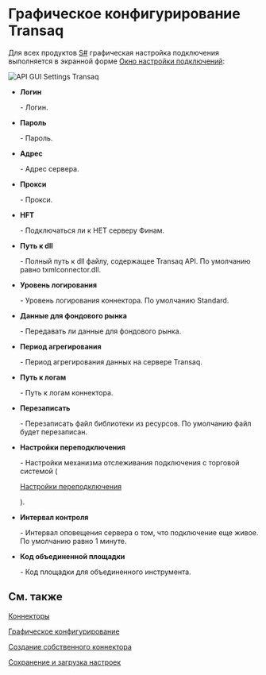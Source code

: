 # Графическое конфигурирование Transaq

Для всех продуктов [S\#](StockSharpAbout.md) графическая настройка подключения выполняется в экранной форме [Окно настройки подключений](API_UI_ConnectorWindow.md):

![API GUI Settings Transaq](~/images/API_GUI_Settings_Transaq.png)

- **Логин**

   \- Логин.
- **Пароль**

   \- Пароль.
- **Адрес**

   \- Адрес сервера.
- **Прокси**

   \- Прокси.
- **HFT**

   \- Подключаться ли к НЕТ серверу Финам.
- **Путь к dll**

   \- Полный путь к dll файлу, содержащее Transaq API. По умолчанию равно txmlconnector.dll.
- **Уровень логирования**

   \- Уровень логирования коннектора. По умолчанию Standard.
- **Данные для фондового рынка**

   \- Передавать ли данные для фондового рынка.
- **Период агрегирования**

   \- Период агрегирования данных на сервере Transaq.
- **Путь к логам**

   \- Путь к логам коннектора.
- **Перезаписать**

   \- Перезаписать файл библиотеки из ресурсов. По умолчанию файл будет перезаписан.
- **Настройки переподключения**

   \- Настройки механизма отслеживания подключения с торговой системой (

  [Настройки переподключения](Reconnect.md)

  ). 
- **Интервал контроля**

   \- Интервал оповещения сервера о том, что подключение еще живое. По умолчанию равно 1 минуте. 
- **Код объединенной площадки**

   \- Код площадки для объединенного инструмента. 

## См. также

[Коннекторы](API_Connectors.md)

[Графическое конфигурирование](API_ConnectorsUIConfiguration.md)

[Создание собственного коннектора](ConnectorCreating.md)

[Сохранение и загрузка настроек](API_Connectors_SaveConnectorSettings.md)
